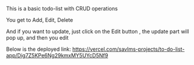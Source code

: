This is a basic todo-list with CRUD operations

You get to Add, Edit, Delete

And if you want to update, just click on the Edit button , the update part will pop up, and then you edit 


Below is the deployed link: https://vercel.com/savlms-projects/to-do-list-app/Dig7Z5KPe6Ng29kmxMY5UYcD5Nf9

